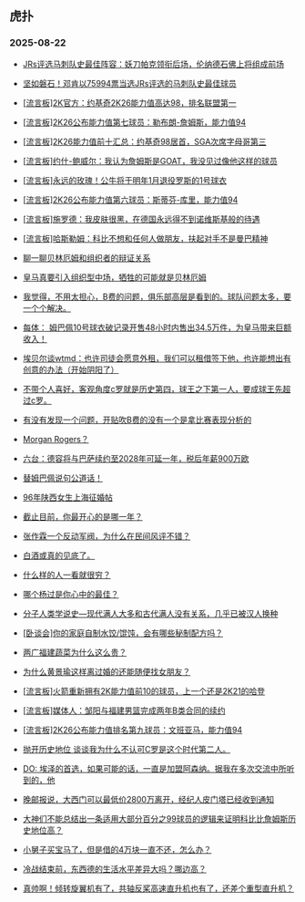 ## 虎扑 
### 2025-08-22

+ [JRs评选马刺队史最佳阵容：妖刀帕克领衔后场，伦纳德石佛上将组成前场](https://bbs.hupu.com/634500116.html)

+ [坚如磐石！邓肯以75994票当选JRs评选的马刺队史最佳球员](https://bbs.hupu.com/634500298.html)

+ [[流言板]2K官方：约基奇2K26能力值高达98，排名联盟第一](https://bbs.hupu.com/634504231.html)

+ [[流言板]2K26公布能力值第七球员：勒布朗-詹姆斯，能力值94](https://bbs.hupu.com/634504228.html)

+ [[流言板]2K26能力值前十汇总：约基奇98居首，SGA次席字母哥第三](https://bbs.hupu.com/634504271.html)

+ [[流言板]约什-鲍威尔：我认为詹姆斯是GOAT，我没见过像他这样的球员](https://bbs.hupu.com/634501844.html)

+ [[流言板]永远的玫瑰！公牛将于明年1月退役罗斯的1号球衣](https://bbs.hupu.com/634504302.html)

+ [[流言板]2K26公布能力值第六球员：斯蒂芬-库里，能力值94](https://bbs.hupu.com/634504360.html)

+ [[流言板]施罗德：我皮肤很黑，在德国永远得不到诺维斯基般的待遇](https://bbs.hupu.com/634503661.html)

+ [[流言板]哈斯勒姆：科比不想和任何人做朋友，扶起对手不是曼巴精神](https://bbs.hupu.com/634500185.html)

+ [聊一聊贝林厄姆和组织者的辩证关系](https://bbs.hupu.com/634498802.html)

+ [皇马真要引入组织型中场，牺牲的可能就是贝林厄姆](https://bbs.hupu.com/634496205.html)

+ [我觉得，不用太担心，B费的问题，俱乐部高层是看到的。球队问题太多，要一个个解决。](https://bbs.hupu.com/634502876.html)

+ [每体：  姆巴佩10号球衣破记录开售48小时内售出34.5万件，为皇马带来巨额收入！](https://bbs.hupu.com/634498372.html)

+ [埃贝尔谈wtmd：也许司徒会愿意外租，我们可以租借签下他，也许能想出有创意的办法（开始阴阳了）](https://bbs.hupu.com/634498625.html)

+ [不带个人喜好，客观角度c罗就是历史第四，球王之下第一人，要成球王先超过c罗。](https://bbs.hupu.com/634496007.html)

+ [有没有发现一个问题，开贴吹B费的没有一个是拿比赛表现分析的](https://bbs.hupu.com/634496635.html)

+ [Morgan Rogers？](https://bbs.hupu.com/634497982.html)

+ [六台：德容将与巴萨续约至2028年可延一年，税后年薪900万欧](https://bbs.hupu.com/634495686.html)

+ [替姆巴佩说句公道话！](https://bbs.hupu.com/634496465.html)

+ [96年陕西女生上海征婚帖](https://bbs.hupu.com/634500334.html)

+ [截止目前，你最开心的是哪一年？](https://bbs.hupu.com/634500485.html)

+ [张作霖一个反动军阀，为什么在民间风评不错？](https://bbs.hupu.com/634500848.html)

+ [白酒或真的见底了。](https://bbs.hupu.com/634503011.html)

+ [什么样的人一看就很穷？](https://bbs.hupu.com/634500870.html)

+ [哪个杨过是你心中的最佳？](https://bbs.hupu.com/634501556.html)

+ [分子人类学说史—现代满人大多和古代满人没有关系，几乎已被汉人换种](https://bbs.hupu.com/634500312.html)

+ [[卧谈会]你的家庭自制水饺/馄饨，会有哪些秘制配方吗？](https://bbs.hupu.com/634502121.html)

+ [两广福建蔬菜为什么这么贵？](https://bbs.hupu.com/634499960.html)

+ [为什么黄景瑜这样离过婚的还能随便找女朋友？](https://bbs.hupu.com/634501327.html)

+ [[流言板]火箭重新拥有2K能力值前10的球员，上一个还是2K21的哈登](https://bbs.hupu.com/634504837.html)

+ [[流言板]媒体人：邹阳与福建男篮完成两年B类合同的续约](https://bbs.hupu.com/634502010.html)

+ [[流言板]2K26公布能力值排名第九球员：文班亚马，能力值94](https://bbs.hupu.com/634504132.html)

+ [抛开历史地位 谈谈我为什么不认可C罗是这个时代第二人。](https://bbs.hupu.com/634500109.html)

+ [DO: 埃泽的首选，如果可能的话，一直是加盟阿森纳。据我在多次交流中所听到的，他](https://bbs.hupu.com/634503352.html)

+ [晚邮报说，大西门可以最低价2800万离开，经纪人皮门塔已经收到通知](https://bbs.hupu.com/634500260.html)

+ [大神们不能总结出一条适用大部分百分之99球员的逻辑来证明科比比詹姆斯历史地位高？](https://bbs.hupu.com/634500856.html)

+ [小舅子买宝马了，但是借的4万块一直不还，怎么办？](https://bbs.hupu.com/634501728.html)

+ [冷战结束前，东西德的生活水平差异大吗？哪边高？](https://bbs.hupu.com/634500836.html)

+ [真帅啊！倾转旋翼机有了，共轴反桨高速直升机也有了，还差个重型直升机？](https://bbs.hupu.com/634503875.html)

